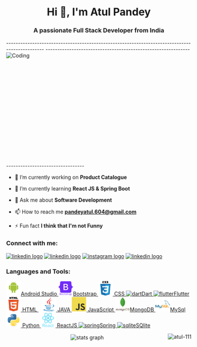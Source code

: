<h1 align="center">Hi 👋, I'm Atul Pandey </h1>
<h3 align="center">A passionate Full Stack Developer from India</h3>
----------------------------------------------------------------------------------------------
<img align="right" alt="Coding" width="800" height= "300" src="https://t3.ftcdn.net/jpg/06/01/17/18/360_F_601171827_GwbDHEuhisbGFXRfIpXFhtf7wAvsbLut.jpg"/>
----------------------------------------------------------------------------------------------


- 🔭 I’m currently working on **Product Catalogue**

- 🌱 I’m currently learning **React JS & Spring Boot**

- 💬 Ask me about **Software Development**

- 📫 How to reach me **pandeyatul.604@gmail.com**

- ⚡ Fun fact **I think that I'm not Funny**

<h3 align="left">Connect with me:</h3>
<p align="left">
<a href="https://linkedin.com/in/atul-pandey-4497a2310" target="blank">  <img src="https://img.shields.io/static/v1?message=LinkedIn&logo=linkedin&label=&color=E4405F&logoColor=white&labelColor=&style=for-the-badge" height="35" alt="linkedin logo"  /></a>  
<a href="https://fb.com/atul pandey" target="blank"><img src="https://img.shields.io/static/v1?message=Facebook&logo=Facebook&label=&color=0077B5&logoColor=white&labelColor=&style=for-the-badge" height="35" alt="linkedin logo"  /></a> 
<a href="https://instagram.com/atulpandey7810" target="blank"><img src="https://img.shields.io/static/v1?message=Instagram&logo=instagram&label=&color=E4405F&logoColor=white&labelColor=&style=for-the-badge" height="35" alt="instagram logo"  /></a>
<a href="https://www.hackerrank.com/@pandeyatul604" target="blank">  <img src="https://img.shields.io/static/v1?message=HackerRank&logo=HackerRank&label=&color=0077B5&logoColor=white&labelColor=&style=for-the-badge" height="35" alt="linkedin logo"  /></a>
</p>

<h3 align="left">Languages and Tools:</h3>
<p align="left" justify-item="center"> 
  <a href="https://developer.android.com" target="_blank" rel="noreferrer">
  <img src="https://raw.githubusercontent.com/devicons/devicon/master/icons/android/android-original-wordmark.svg" alt="android" width="40" height="40"/>Android Studio 
  </a> 
  <a href="https://getbootstrap.com" target="_blank" rel="noreferrer">
  <img src="https://raw.githubusercontent.com/devicons/devicon/master/icons/bootstrap/bootstrap-plain-wordmark.svg" alt="bootstrap" width="40" height="40"/>Bootstrap 
  </a>
  <a href="https://www.w3schools.com/css/" target="_blank" rel="noreferrer"> 
  <img src="https://raw.githubusercontent.com/devicons/devicon/master/icons/css3/css3-original-wordmark.svg" alt="css3" width="40" height="40"/> CSS
  </a> 
  <a href="https://dart.dev" target="_blank" rel="noreferrer">
  <img src="https://www.vectorlogo.zone/logos/dartlang/dartlang-icon.svg" alt="dart" width="40" height="40"/>Dart
  </a> 
  <a href="https://flutter.dev" target="_blank" rel="noreferrer">
  <img src="https://www.vectorlogo.zone/logos/flutterio/flutterio-icon.svg" alt="flutter" width="40" height="40"/>Flutter
  </a>
  <a href="https://www.w3.org/html/" target="_blank" rel="noreferrer"> 
  <img src="https://raw.githubusercontent.com/devicons/devicon/master/icons/html5/html5-original-wordmark.svg" alt="html5" width="40" height="40"/> HTML
  </a>&nbsp
  <a href="https://www.java.com" target="_blank" rel="noreferrer">
  <img src="https://raw.githubusercontent.com/devicons/devicon/master/icons/java/java-original.svg" alt="java" width="40" height="40"/> JAVA
  </a>
  <a href="https://developer.mozilla.org/en-US/docs/Web/JavaScript" target="_blank" rel="noreferrer">
  <img src="https://raw.githubusercontent.com/devicons/devicon/master/icons/javascript/javascript-original.svg" alt="javascript" width="40" height="40"/> JavaScript
  </a> 
  <a href="https://www.mongodb.com/" target="_blank" rel="noreferrer"> 
  <img src="https://raw.githubusercontent.com/devicons/devicon/master/icons/mongodb/mongodb-original-wordmark.svg" alt="mongodb" width="40" height="40"/>MongoDB
  </a> 
  <a href="https://www.mysql.com/" target="_blank" rel="noreferrer"> 
  <img src="https://raw.githubusercontent.com/devicons/devicon/master/icons/mysql/mysql-original-wordmark.svg" alt="mysql" width="40" height="40"/>MySql
  </a> 
  <a href="https://www.python.org" target="_blank" rel="noreferrer">
  <img src="https://raw.githubusercontent.com/devicons/devicon/master/icons/python/python-original.svg" alt="python" width="40" height="40"/> Python
  </a> 
  <a href="https://reactjs.org/" target="_blank" rel="noreferrer">
  <img src="https://raw.githubusercontent.com/devicons/devicon/master/icons/react/react-original-wordmark.svg" alt="react" width="40" height="40"/> ReactJS
  </a> 
  <a href="https://spring.io/" target="_blank" rel="noreferrer"> 
  <img src="https://www.vectorlogo.zone/logos/springio/springio-icon.svg" alt="spring" width="40" height="40"/>Spring
  </a> 
  <a href="https://www.sqlite.org/" target="_blank" rel="noreferrer"> 
  <img src="https://www.vectorlogo.zone/logos/sqlite/sqlite-icon.svg" alt="sqlite" width="40" height="40"/>SQlite
  </a> </p>


<div align="center">
<p><img align="center" src="https://github-readme-stats.vercel.app/api?username=atul-111&show_icons=true&include_all_commits=true&count_private=true&disable_animations=false&theme=dracula&locale=en&hide_border=false" height="150" alt="stats graph" alt="atul-111" />
<img align="right" src="https://github-readme-stats.vercel.app/api/top-langs?username=atul-111&locale=en&hide_title=false&layout=compact&card_width=320&langs_count=5&theme=dracula&hide_border=false" height="150" alt="atul-111" /></p>
</div>


